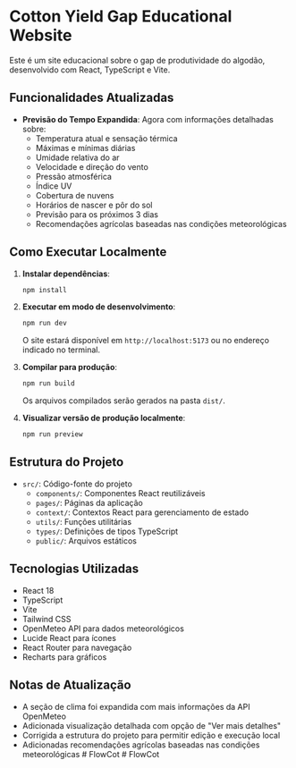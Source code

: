 # Cotton Yield Gap Educational Website

Este é um site educacional sobre o gap de produtividade do algodão, desenvolvido com React, TypeScript e Vite.

## Funcionalidades Atualizadas

- **Previsão do Tempo Expandida**: Agora com informações detalhadas sobre:
  - Temperatura atual e sensação térmica
  - Máximas e mínimas diárias
  - Umidade relativa do ar
  - Velocidade e direção do vento
  - Pressão atmosférica
  - Índice UV
  - Cobertura de nuvens
  - Horários de nascer e pôr do sol
  - Previsão para os próximos 3 dias
  - Recomendações agrícolas baseadas nas condições meteorológicas

## Como Executar Localmente

1. **Instalar dependências**:
   ```bash
   npm install
   ```

2. **Executar em modo de desenvolvimento**:
   ```bash
   npm run dev
   ```
   O site estará disponível em `http://localhost:5173` ou no endereço indicado no terminal.

3. **Compilar para produção**:
   ```bash
   npm run build
   ```
   Os arquivos compilados serão gerados na pasta `dist/`.

4. **Visualizar versão de produção localmente**:
   ```bash
   npm run preview
   ```

## Estrutura do Projeto

- `src/`: Código-fonte do projeto
  - `components/`: Componentes React reutilizáveis
  - `pages/`: Páginas da aplicação
  - `context/`: Contextos React para gerenciamento de estado
  - `utils/`: Funções utilitárias
  - `types/`: Definições de tipos TypeScript
  - `public/`: Arquivos estáticos

## Tecnologias Utilizadas

- React 18
- TypeScript
- Vite
- Tailwind CSS
- OpenMeteo API para dados meteorológicos
- Lucide React para ícones
- React Router para navegação
- Recharts para gráficos

## Notas de Atualização

- A seção de clima foi expandida com mais informações da API OpenMeteo
- Adicionada visualização detalhada com opção de "Ver mais detalhes"
- Corrigida a estrutura do projeto para permitir edição e execução local
- Adicionadas recomendações agrícolas baseadas nas condições meteorológicas
#   F l o w C o t  
 #   F l o w C o t  
 